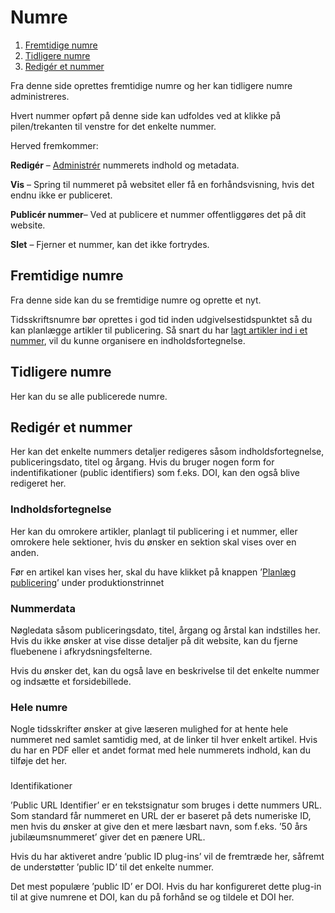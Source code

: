 # Numre

1. [Fremtidige numre](issue-management#future-issues)
1. [Tidligere numre](issue-management#back-issues)
1. [Redigér et nummer](issue-management#edit-issue)

Fra denne side oprettes fremtidige numre og her kan tidligere numre administreres.

Hvert nummer opført på denne side kan udfoldes ved at klikke på pilen/trekanten til venstre for det enkelte nummer.

Herved fremkommer:

**Redigér** – [Administrér](#redigér-et-nummer) nummerets indhold og metadata.

**Vis** – Spring til nummeret på websitet eller få en forhåndsvisning, hvis det endnu ikke er publiceret.

**Publicér nummer**– Ved at publicere et nummer offentliggøres det på dit website.

**Slet** – Fjerner et nummer, kan det ikke fortrydes.

## <a name="future-issues"></a>Fremtidige numre

Fra denne side kan du se fremtidige numre og oprette et nyt.

Tidsskriftsnumre bør oprettes i god tid inden udgivelsestidspunktet så du kan planlægge artikler til publicering. Så snart du har [lagt artikler ind i et nummer](/production.md#publicér-indsendelsen), vil du kunne organisere en indholdsfortegnelse.

## <a name="back-issues"></a>Tidligere numre

Her kan du se alle publicerede numre.

## <a name="edit-issue"></a>Redigér et nummer

Her kan det enkelte nummers detaljer redigeres såsom indholdsfortegnelse, publiceringsdato, titel og årgang. Hvis du bruger nogen form for indentifikationer \(public identifiers\) som f.eks. DOI, kan den også blive redigeret her.

### Indholdsfortegnelse

Her kan du omrokere artikler, planlagt til publicering i et nummer, eller omrokere hele sektioner, hvis du ønsker en sektion skal vises over en anden.

Før en artikel kan vises her, skal du have klikket på knappen ’[Planlæg publicering](/production.md#publicér-indsendelsen)’ under produktionstrinnet

### Nummerdata

Nøgledata såsom publiceringsdato, titel, årgang og årstal kan indstilles her. Hvis du ikke ønsker at vise disse detaljer på dit website, kan du fjerne fluebenene i afkrydsningsfelterne.

Hvis du ønsker det, kan du også lave en beskrivelse til det enkelte nummer og indsætte et forsidebillede.

### Hele numre

Nogle tidsskrifter ønsker at give læseren mulighed for at hente hele nummeret ned samlet samtidig med, at de linker til hver enkelt artikel. Hvis du har en PDF eller et andet format med hele nummerets indhold, kan du tilføje det her.

### 

Identifikationer

’Public URL Identifier’ er en tekstsignatur som bruges i dette nummers URL. Som standard får nummeret en URL der er baseret på dets numeriske ID, men hvis du ønsker at give den et mere læsbart navn, som f.eks. ’50 års jubilæumsnummeret’ giver det en pænere URL.

Hvis du har aktiveret andre ’public ID plug-ins’ vil de fremtræde her, såfremt de understøtter ’public ID’ til det enkelte nummer.

Det mest populære ’public ID’ er DOI. Hvis du har konfigureret dette plug-in til at give numrene et DOI, kan du på forhånd se og tildele et DOI her.

